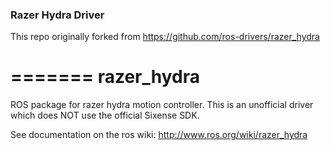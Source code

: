 ### Razer Hydra Driver

This repo originally forked from https://github.com/ros-drivers/razer_hydra

=======
razer_hydra
===============

ROS package for razer hydra motion controller. 
This is an unofficial driver which does NOT use the official Sixense SDK.

See documentation on the ros wiki: http://www.ros.org/wiki/razer_hydra

